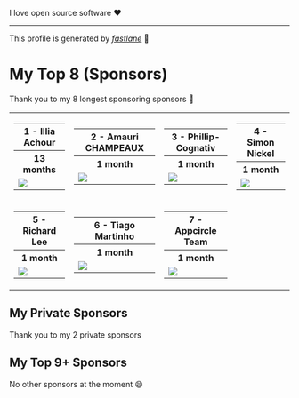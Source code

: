 I love open source software :heart:

<hr/>

This profile is generated by _[fastlane](https://github.com/joshdholtz/joshdholtz/blob/master/fastlane/Fastfile)_ :rocket:

# My Top 8 (Sponsors)

Thank you to my 8 longest sponsoring sponsors :pray:

<table>
  <tr>
    <td>
      <table>
        <tr><th>1 - Illia Achour</th></tr>
        <tr><th>13 months</th></tr>
        <tr><td>
            <a href='https://github.com/dummyco'>
            <img src='https://github.com/dummyco.png'>
          </a>
        </td></tr>
      </table>
    </td>
    <td>
      <table>
        <tr><th>2 - Amauri CHAMPEAUX</th></tr>
        <tr><th>1 month</th></tr>
        <tr><td>
            <a href='https://github.com/AmauriC'>
            <img src='https://github.com/AmauriC.png'>
          </a>
        </td></tr>
      </table>
    </td>
    <td>
      <table>
        <tr><th>3 - Phillip-Cognativ</th></tr>
        <tr><th>1 month</th></tr>
        <tr><td>
            <a href='https://github.com/Phillip-Cognativ'>
            <img src='https://github.com/Phillip-Cognativ.png'>
          </a>
        </td></tr>
      </table>
    </td>
    <td>
      <table>
        <tr><th>4 - Simon Nickel</th></tr>
        <tr><th>1 month</th></tr>
        <tr><td>
            <a href='https://github.com/simonnickel'>
            <img src='https://github.com/simonnickel.png'>
          </a>
        </td></tr>
      </table>
    </td>
  </tr>
  <tr>
    <td>
      <table>
        <tr><th>5 - Richard Lee</th></tr>
        <tr><th>1 month</th></tr>
        <tr><td>
            <a href='https://github.com/dlackty'>
            <img src='https://github.com/dlackty.png'>
          </a>
        </td></tr>
      </table>
    </td>
    <td>
      <table>
        <tr><th>6 - Tiago Martinho</th></tr>
        <tr><th>1 month</th></tr>
        <tr><td>
            <a href='https://github.com/tiagomartinho'>
            <img src='https://github.com/tiagomartinho.png'>
          </a>
        </td></tr>
      </table>
    </td>
    <td>
      <table>
        <tr><th>7 - Appcircle Team</th></tr>
        <tr><th>1 month</th></tr>
        <tr><td>
            <a href='https://github.com/appcircle-io'>
            <img src='https://github.com/appcircle-io.png'>
          </a>
        </td></tr>
      </table>
    </td>
  </tr>
</table>

## My Private Sponsors
Thank you to my 2 private sponsors

## My Top 9+ Sponsors
No other sponsors at the moment :smile:
